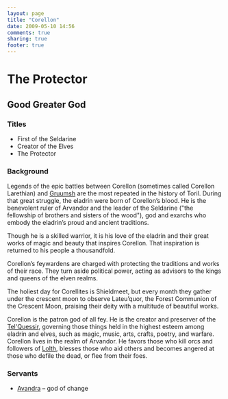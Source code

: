 ```yaml
---
layout: page
title: "Corellon"
date: 2009-05-10 14:56
comments: true
sharing: true
footer: true
---
```

# The Protector
## Good Greater God
### Titles
* First of the Seldarine
* Creator of the Elves
* The Protector

### Background

Legends of the epic battles between Corellon (sometimes called Corellon Larethian) and [Gruumsh](/deities/Gruumsh.html) are the most repeated in the history of Toril. During that great struggle, the eladrin were born of Corellon’s blood. He is the benevolent ruler of Arvandor and the leader of the Seldarine ("the fellowship of brothers and sisters of the wood"), god and exarchs who embody the eladrin’s proud and ancient traditions.

Though he is a skilled warrior, it is his love of the eladrin and their great works of magic and beauty that inspires Corellon. That inspiration is returned to his people a thousandfold.

Corellon’s feywardens are charged with protecting the traditions and works of their race. They turn aside political power, acting as advisors to the kings and queens of the elven realms.

The holiest day for Corellites is Shieldmeet, but every month they gather under the crescent moon to observe Lateu’quor, the Forest Communion of the Crescent Moon, praising their deity with a multitude of beautiful works.

Corellon is the patron god of all fey. He is the creator and preserver of the [Tel'Quessir](/people/tel-quessir.html), governing those things held in the highest esteem among eladrin and elves, such as magic, music, arts, crafts, poetry, and warfare. Corellon lives in the realm of Arvandor. He favors those who kill orcs and followers of [Lolth](/deities/Lolth.html), blesses those who aid others and becomes angered at those who defile the dead, or flee from their foes.

### Servants
* [Avandra](/deities/Avandra.html) – god of change